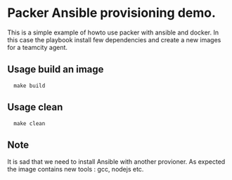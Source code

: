 # Packer Ansible provisioning demo. 

 This is a simple example of howto use packer with ansible and docker. 
 In this case the playbook install few dependencies and create a new images for a teamcity agent.
 

## Usage build an image
```
  make build  
```


## Usage clean
```
  make clean
```

## Note 
It is sad that we need to install Ansible with another provioner.
As expected the image contains new tools : gcc, nodejs etc.
